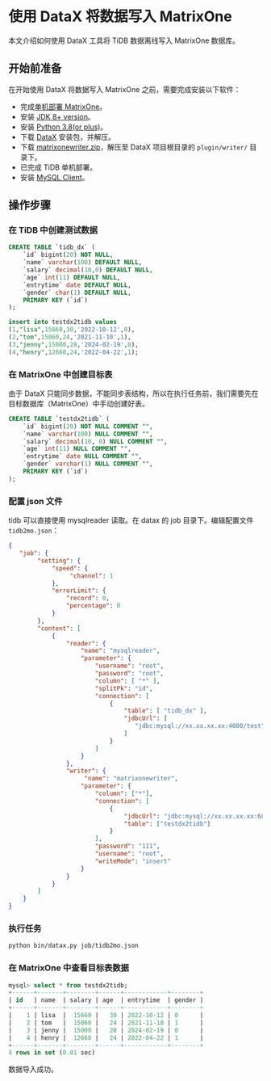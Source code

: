 # 使用 DataX 将数据写入 MatrixOne

本文介绍如何使用 DataX 工具将 TiDB 数据离线写入 MatrixOne 数据库。

## 开始前准备

在开始使用 DataX 将数据写入 MatrixOne 之前，需要完成安装以下软件：

- 完成[单机部署 MatrixOne](../../../../Get-Started/install-standalone-matrixone.md)。
- 安装 [JDK 8+ version](https://www.oracle.com/sg/java/technologies/javase/javase8-archive-downloads.html)。
- 安装 [Python 3.8(or plus)](https://www.python.org/downloads/)。
- 下载 [DataX](https://datax-opensource.oss-cn-hangzhou.aliyuncs.com/202210/datax.tar.gz) 安装包，并解压。
- 下载 [matrixonewriter.zip](https://community-shared-data-1308875761.cos.ap-beijing.myqcloud.com/artwork/docs/develop/Computing-Engine/datax-write/matrixonewriter.zip)，解压至 DataX 项目根目录的 `plugin/writer/` 目录下。
- 已完成 TiDB 单机部署。
- 安装 <a href="https://dev.mysql.com/downloads/mysql" target="_blank">MySQL Client</a>。

## 操作步骤

### 在 TiDB 中创建测试数据

```sql
CREATE TABLE `tidb_dx` (
    `id` bigint(20) NOT NULL,
    `name` varchar(100) DEFAULT NULL,
    `salary` decimal(10,0) DEFAULT NULL,
    `age` int(11) DEFAULT NULL,
    `entrytime` date DEFAULT NULL,
    `gender` char(1) DEFAULT NULL,
    PRIMARY KEY (`id`)
);

insert into testdx2tidb values
(1,"lisa",15660,30,'2022-10-12',0),
(2,"tom",15060,24,'2021-11-10',1),
(3,"jenny",15000,28,'2024-02-19',0),
(4,"henry",12660,24,'2022-04-22',1);
```

### 在 MatrixOne 中创建目标表

由于 DataX 只能同步数据，不能同步表结构，所以在执行任务前，我们需要先在目标数据库（MatrixOne）中手动创建好表。

```sql
CREATE TABLE `testdx2tidb` (
    `id` bigint(20) NOT NULL COMMENT "",
    `name` varchar(100) NULL COMMENT "",
    `salary` decimal(10, 0) NULL COMMENT "",
    `age` int(11) NULL COMMENT "",
    `entrytime` date NULL COMMENT "",
    `gender` varchar(1) NULL COMMENT "",
    PRIMARY KEY (`id`)
);
```

### 配置 json 文件

tidb 可以直接使用 mysqlreader 读取。在 datax 的 job 目录下。编辑配置文件 `tidb2mo.json`：

```json
{
   "job": {
        "setting": {
            "speed": {
                 "channel": 1
            },
            "errorLimit": {
                "record": 0,
                "percentage": 0
            }
        },
        "content": [
            {
                "reader": {
                    "name": "mysqlreader",
                    "parameter": {
                        "username": "root",
                        "password": "root",
                        "column": [ "*" ],
                        "splitPk": "id",
                        "connection": [
                            {
                                "table": [ "tidb_dx" ],
                                "jdbcUrl": [
                                   "jdbc:mysql://xx.xx.xx.xx:4000/test"
                                ]
                            }
                        ]
                    }
                },
                "writer": {
                     "name": "matrixonewriter",
                    "parameter": {
                        "column": ["*"],
                        "connection": [
                            {
                                "jdbcUrl": "jdbc:mysql://xx.xx.xx.xx:6001/test",
                                "table": ["testdx2tidb"]
                            }
                        ],
                        "password": "111",
                        "username": "root",
                        "writeMode": "insert"
                    }
                }
            }
        ]
    }
}
```

### 执行任务

```bash
python bin/datax.py job/tidb2mo.json
```

### 在 MatrixOne 中查看目标表数据

```sql
mysql> select * from testdx2tidb;
+------+-------+--------+------+------------+--------+
| id   | name  | salary | age  | entrytime  | gender |
+------+-------+--------+------+------------+--------+
|    1 | lisa  |  15660 |   30 | 2022-10-12 | 0      |
|    2 | tom   |  15060 |   24 | 2021-11-10 | 1      |
|    3 | jenny |  15000 |   28 | 2024-02-19 | 0      |
|    4 | henry |  12660 |   24 | 2022-04-22 | 1      |
+------+-------+--------+------+------------+--------+
4 rows in set (0.01 sec)
```

数据导入成功。